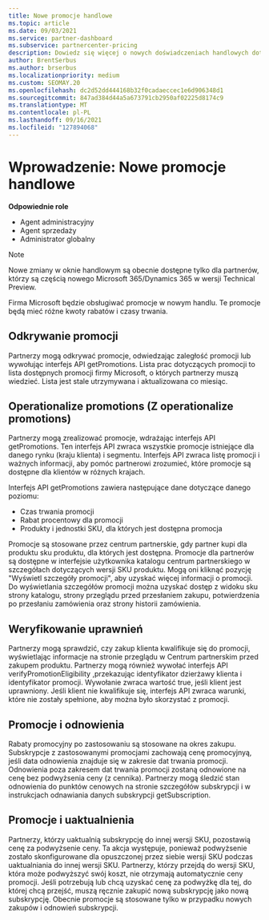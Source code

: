 ```yaml
---
title: Nowe promocje handlowe
ms.topic: article
ms.date: 09/03/2021
ms.service: partner-dashboard
ms.subservice: partnercenter-pricing
description: Dowiedz się więcej o nowych doświadczeniach handlowych dotyczących odkrywania i kupowania promocji.
author: BrentSerbus
ms.author: brserbus
ms.localizationpriority: medium
ms.custom: SEOMAY.20
ms.openlocfilehash: dc2d52dd444168b32f0cadaeccec1e6d906348d1
ms.sourcegitcommit: 847ad384d44a5a673791cb2950af02225d8174c9
ms.translationtype: MT
ms.contentlocale: pl-PL
ms.lasthandoff: 09/16/2021
ms.locfileid: "127894068"
---
```

# <a name="introduction-new-commerce-promotions"></a>Wprowadzenie: Nowe promocje handlowe

**Odpowiednie role**

- Agent administracyjny
- Agent sprzedaży
- Administrator globalny

> [!Note] 
> Nowe zmiany w oknie handlowym są obecnie dostępne tylko dla partnerów, którzy są częścią nowego Microsoft 365/Dynamics 365 w wersji Technical Preview.

Firma Microsoft będzie obsługiwać promocje w nowym handlu. Te promocje będą mieć różne kwoty rabatów i czasy trwania. 

## <a name="discovering-promotions"></a>Odkrywanie promocji ##

Partnerzy mogą odkrywać promocje, odwiedzając zaległość promocji lub wywołując interfejs API getPromotions. Lista prac dotyczących promocji to lista dostępnych promocji firmy Microsoft, o których partnerzy muszą wiedzieć. Lista jest stale utrzymywana i aktualizowana co miesiąc. 


## <a name="operationalize-promotions"></a>Operationalize promotions (Z operationalize promotions) ##

Partnerzy mogą zrealizować promocje, wdrażając interfejs API getPromotions. Ten interfejs API zwraca wszystkie promocje istniejące dla danego rynku (kraju klienta) i segmentu. Interfejs API zwraca listę promocji i ważnych informacji, aby pomóc partnerowi zrozumieć, które promocje są dostępne dla klientów w różnych krajach. 


Interfejs API getPromotions zawiera następujące dane dotyczące danego poziomu:

- Czas trwania promocji
- Rabat procentowy dla promocji
- Produkty i jednostki SKU, dla których jest dostępna promocja

Promocje są stosowane przez centrum partnerskie, gdy partner kupi dla produktu sku produktu, dla których jest dostępna. Promocje dla partnerów są dostępne w interfejsie użytkownika katalogu centrum partnerskiego w szczegółach dotyczących wersji SKU produktu. Mogą oni kliknąć pozycję "Wyświetl szczegóły promocji", aby uzyskać więcej informacji o promocji. Do wyświetlania szczegółów promocji można uzyskać dostęp z widoku sku strony katalogu, strony przeglądu przed przesłaniem zakupu, potwierdzenia po przesłaniu zamówienia oraz strony historii zamówienia. 


## <a name="verify-eligibility"></a>Weryfikowanie uprawnień ##

Partnerzy mogą sprawdzić, czy zakup klienta kwalifikuje się do promocji, wyświetlając informacje na stronie przeglądu w Centrum partnerskim przed zakupem produktu. Partnerzy mogą również wywołać interfejs API verifyPromotionEligibility ,przekazując identyfikator dzierżawy klienta i identyfikator promocji. Wywołanie zwraca wartość true, jeśli klient jest uprawniony. Jeśli klient nie kwalifikuje się, interfejs API zwraca warunki, które nie zostały spełnione, aby można było skorzystać z promocji. 



## <a name="promotions-and-renewals"></a>Promocje i odnowienia ##

Rabaty promocyjny po zastosowaniu są stosowane na okres zakupu. Subskrypcje z zastosowanymi promocjami zachowają cenę promocyjnyą, jeśli data odnowienia znajduje się w zakresie dat trwania promocji. Odnowienia poza zakresem dat trwania promocji zostaną odnowione na cenę bez podwyżsenia ceny (z cennika). Partnerzy mogą śledzić stan odnowienia do punktów cenowych na stronie szczegółów subskrypcji i w instrukcjach odnawiania danych subskrypcji getSubscription.


## <a name="promotions-and-upgrades"></a>Promocje i uaktualnienia ##
Partnerzy, którzy uaktualnią subskrypcję do innej wersji SKU, pozostawią cenę za podwyżsenie ceny. Ta akcja występuje, ponieważ podwyżsenie zostało skonfigurowane dla opuszczonej przez siebie wersji SKU podczas uaktualniania do innej wersji SKU. Partnerzy, którzy przejdą do wersji SKU, która może podwyższyć swój koszt, nie otrzymają automatycznie ceny promocji. Jeśli potrzebują lub chcą uzyskać cenę za podwyżkę dla tej, do której chcą przejść, muszą ręcznie zakupić nową subskrypcję jako nową subskrypcję. Obecnie promocje są stosowane tylko w przypadku nowych zakupów i odnowień subskrypcji.



